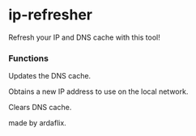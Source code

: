 # ip-refresher
Refresh your IP and DNS cache with this tool!

### Functions

Updates the DNS cache.

Obtains a new IP address to use on the local network.

Clears DNS cache.

made by ardaflix.
